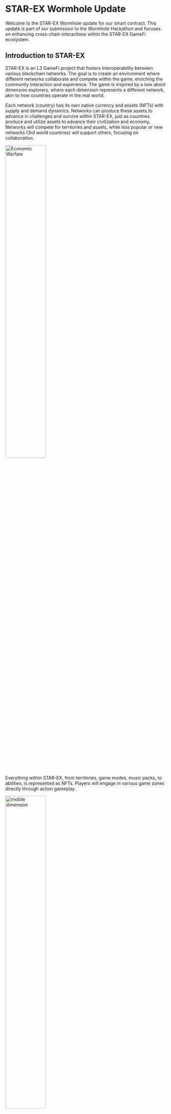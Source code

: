 # STAR-EX Wormhole Update

Welcome to the STAR-EX Wormhole update for our smart contract. This update is part of our submission to the Wormhole Hackathon and focuses on enhancing cross-chain interactions within the STAR-EX GameFi ecosystem.

## Introduction to STAR-EX

STAR-EX is an L3 GameFi project that fosters interoperability between various blockchain networks. The goal is to create an environment where different networks collaborate and compete within the game, enriching the community interaction and experience. The game is inspired by a lore about dimension explorers, where each dimension represents a different network, akin to how countries operate in the real world.

Each network (country) has its own native currency and assets (NFTs) with supply and demand dynamics. Networks can produce these assets to advance in challenges and survive within STAR-EX, just as countries produce and utilize assets to advance their civilization and economy. Networks will compete for territories and assets, while less popular or new networks (3rd world countries) will support others, focusing on collaboration.

<img src="img/economic_warfare.png" alt="Economic Warfare" style="width:50%;" />

Everything within STAR-EX, from territories, game modes, music packs, to abilities, is represented as NFTs. Players will engage in various game zones directly through action gameplay.

<img src="img/mobile_dimension.png" alt="mobile dimension" style="width:50%;" />

Alternatively, players can engage in staking gameplay to collect NFT materials, which they can then craft into desired NFTs. These materials are sourced from various network chains, and players can engage in governance and war systems to control these resources (ERC-20, ERC-721).

## Contract Implementation

Our implementation is designed to be flexible, allowing for various conditions leveraging the payload bytes. We have written 2 main contracts on this code implementation:

- **Hub Contract**: Central contract for cross-chain interactions.
- **Wormhole Manager**: Deployed on every chain.
- **Interface for Wormhole Manager**: Supports integration with other modules like shop and crafting.

![Wormhole Map](img/wormhole_map.png)

### Single Payload Structure

While we use a single payload structure to handle cross-chain transactions:

```solidity
(
    bool isArray,
    uint256 wm_receiverValue,
    uint256 wm_targetChain,
    address endManagerAddress,
    address actionAddress,
    ActionType actionType,
    TokenType tokenType,
    uint256 productId,
    uint256 quantity,
    address productAddress,
    address recipientAddress,
    uint256 timestamp
) = abi.decode(
    payload,
    (
        bool,
        uint256,
        uint256,
        address,
        address,
        ActionType,
        TokenType,
        uint256,
        uint256,
        address,
        address,
        uint256
    )
);
```

This structure can also be modified to handle multiple cross-chain interactions in a single transaction:

```js
(
    bool isArray,
    uint256[] memory wm_receiverValue,
    uint256[] memory wm_targetChain,
    address[] memory endManagerAddress,
    address[] memory actionAddress,
    uint256[] memory actionType,
    uint256[] memory tokenType,
    uint256[] memory productId,
    uint256[] memory quantity,
    address[] memory productAddress,
    address[] memory recipientAddress,
    uint256 timestamp
) = abi.decode(
    payload,
    (
        bool,
        uint256[],
        uint256[],
        address[],
        address[],
        uint256[],
        uint256[],
        uint256[],
        uint256[],
        address[],
        address[],
        uint256
    )
);

```

## Deployment Strategy

The Hub contract is deployed once in moonbeam leveraging the polkadot interaction too, while the Wormhole Manager and other contracts are deployed on each network. This approach reduces the complexity of assigning whitelists across networks by assigning them to a single source address, making it more manageable given the complexity of our cross-chain interactions.

![Wormhole Full Map](img/wormhole_fullmap.png)

## Deployed Contracts

- **MoonbeamAlpha Testnet**: Hub Contract: 0xd65d3146f6a46158741DB47E56da197115879938
- **CELO Testnet**:
  - Theras Shop: 0x823dA7aF4E3A0C8bcaD4462729Eb73e26dc3d45f
  - Wormhole Manager: 0xed3f3e6eBf67cf360C5EF3f650e0E69CC3a70CAb
  - Mock NFT-1155 (without Ticket system): 0xE348f87eb3fbE21F863768185347fC602B845940
- **Sepolia Testnet**:
  - Theras Shop: 0x81DD2ddE4FabB954A231B701550FcD7C35c547C6
  - Wormhole Manager: 0x54fD2625d9FC056d1331781D2f1689Ca067fAcC3
  - Mock NFT-1155: 0x33A4298cB39329115Dbe8A7acC3EE8cD1223835F
- **Fuji Testnet**:
  - Theras Shop: 0x5c347CE1CA5606d992Fb31AB529C8A3d55a6E2d4
  - Wormhole Manager: 0xC8E633D1Da2b23A12458682cB0d065A4452b6030
- Mock NFT-1155: 0x5b6288be71623E408D61D0417A51572d7CBC10e2

## Goals of the Wormhole Integration

### Cross-Chain Purchases with Dynamic Token Payment

Avoid fractional swaps/bridges by allowing users to purchase exclusive event items on unfamiliar network chains using their preferred tokens. This eliminates the need to find available liquidity on DEXs.

<img src="img/event_sale.png" alt="Event Sale" style="width:50%;" />

<img src="img/cross_chain_purchase.png" alt="Cross Chain Purchase" style="width:50%;" />

### Multiple Interactions in a Single Transaction

Include multiple interactions, such as airdrops, in a single transaction. For example, during network X events, every purchase or contract interaction for specific products can immediately reward the user with additional products.

![Bonus Sale](img/bonus_sale.png)

### Cross-Crafting

Users can benefit from higher success rates, higher rarity, or multiple results for low-tier NFTs through cross-crafting. This feature boosts transactions on other chains and balances game resources.

<img src="img/cross_crafting_benefit.png" alt="Cross Crafting" style="width:50%;" />

## Implementations

- **Atomic Theras Shop Contracts** ✅:  
  This shop will be used in the future marketplace, mixing assets from STAR-EX, HYAPE, BUZZUP (SocialFi), hiss.gg, and more for cross-purchases with dynamic token payments.
- **Theras Shop UI** [TBC]:

- **Cross-Crafting Contract**🛠️:

- **Wormhole Bridge Contract**🛠️:  
  Will be used for the marketplace trade system as well.

- **On-Chain Gameplay**🛠️:  
  Features such as deploying minefields [Minefield](https://github.com/Theras-Labs/starex-evm-contract-v2) or a PIRATE system to steal assets (TBC).

- **Theras Auction Marketplace** (TBD)

## What's Next for the Contract

### Integration with EIP-4337 (Abstract Account), EIP-6551 (Token Bound), and EIP-7579

These integrations will automate our cross on-chain gameplay and provide direct rewards during gameplay.
![Cross Crafting](img/aa.png)

**STAR-EX** is a rich world-building game that fully utilizes the Wormhole protocol to enable multi-dimension (multi-network) exploration, creating the most interesting gameplay interactions.

We also plan to publicly open our cross-crafting feature to involve other projects across chains, enabling B2B collaborations in addition to B2C interactions.

**Stay tuned for more updates!**

## Official Links and Contact

- [YouTube - Wormhole](https://www.youtube.com/watch?v=hHUdfGgEvio)
- [YouTube - Cross-Crafting](https://www.youtube.com/watch?v=9PE0CnxivsE)
- [Twitter](https://twitter.com/theras_labbs)
- [Discord](https://discord.gg/starex)
- [Telegram](https://t.me/@dellwatson)
- [Gamebook](https://gamebook.starex.app)
- [Demo Link](https://demo.starex.app)
